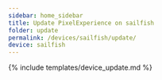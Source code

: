 ```yaml
---
sidebar: home_sidebar
title: Update PixelExperience on sailfish
folder: update
permalink: /devices/sailfish/update/
device: sailfish
---
```

{% include templates/device_update.md %}
